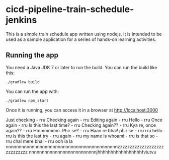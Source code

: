 # cicd-pipeline-train-schedule-jenkins

This is a simple train schedule app written using nodejs. It is intended to be used as a sample application for a series of hands-on learning activities.

## Running the app

You need a Java JDK 7 or later to run the build. You can run the build like this:

    ./gradlew build

You can run the app with:

    ./gradlew npm_start

Once it is running, you can access it in a browser at [http://localhost:3000](http://localhost:3000)

Just checking - rru
Checking again - rru
Editing again - rru
Hello - rru
Once again - rru
Is this the last time? - rru
Checking again?? - rru
Kya re, once again?? - rru
Hmmmmmm. Phir se? - rru
Haan re bhai! phir se - rru
rru
hello rru
is this the last try - rru
again - rru
my name is whoami - rru
is that so - rru
chal mere bhai - rru
ooh la la
nnnnnnnnnnnnnnnnnnnnnnnnnnnnnnnnnnnnnnnnnnnzzzzzzzzzzzzzzzzzzzzzzzzzzzz
nnnnnnnnnnnnnnnnnnnnnnnnnnjhhhhhhhhhhhhhhhhhfviutvu
